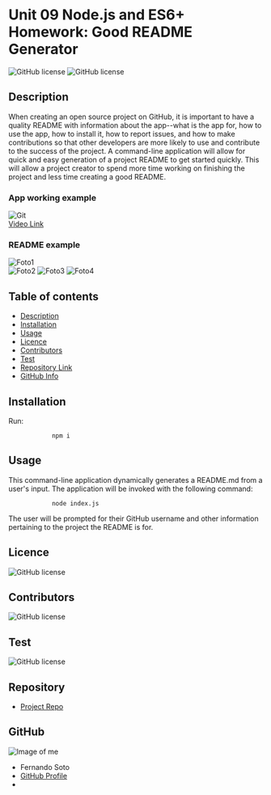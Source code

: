 
# **Unit 09 Node.js and ES6+ Homework: Good README Generator**

![GitHub license](https://img.shields.io/badge/Made%20by-%40hoffman1200-orange)
![GitHub license](https://img.shields.io/badge/license-MIT-blue.svg)

## Description 

When creating an open source project on GitHub, it is important to have a quality README with information about the app--what is the app for, how to use the app, how to install it, how to report issues, and how to make contributions so that other developers are more likely to use and contribute to the success of the project. A command-line application will allow for quick and easy generation of a project README to get started quickly. This will allow a project creator to spend more time working on finishing the project and less time creating a good README.   

### App working example

![Git](videoready.gif)   
[Video Link](https://drive.google.com/file/d/1nNz5NEiKEH_f_0llYsby7UFJJU1yaZQZ/view?usp=sharing)

### README example

![Foto1](foto1.png)   
![Foto2](foto2.png)
![Foto3](foto3.png) ![Foto4](foto4.png)


## Table of contents

- [Description](#Description)
- [Installation](#Installation)
- [Usage](#Usage)
- [Licence](#Licence)
- [Contributors](#Contributors)
- [Test](#Test)
- [Repository Link](#Repository)
- [GitHub Info](#GitHub) 


## Installation
Run:

                npm i

## Usage

This command-line application dynamically generates a README.md from a user's input. The application will be invoked with the following command:

                node index.js

The user will be prompted for their GitHub username and other information pertaining to the project the README is for.

## Licence

![GitHub license](https://img.shields.io/badge/license-MIT-blue.svg)

## Contributors

![GitHub license](https://img.shields.io/badge/Made%20by-%40hoffman1200-orange)

## Test

![GitHub license](https://img.shields.io/badge/test-100%25-success)


## Repository

- [Project Repo](https://github.com/hoffman1200/Homework-09)

## GitHub

![Image of me](https://avatars1.githubusercontent.com/u/61527225?v=4)
- Fernando Soto
- [GitHub Profile](https://github.com/hoffman1200)
- <null>
